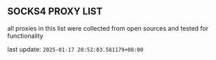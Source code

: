 ## SOCKS4 PROXY LIST

all proxies in this list were collected from open sources and tested for functionality

last update: `2025-01-17 20:52:03.581179+00:00`